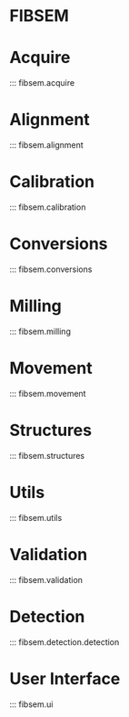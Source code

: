 
# FIBSEM


# Acquire
::: fibsem.acquire

# Alignment

::: fibsem.alignment

# Calibration
::: fibsem.calibration

# Conversions
::: fibsem.conversions

# Milling
::: fibsem.milling

# Movement
::: fibsem.movement

# Structures
::: fibsem.structures

# Utils
::: fibsem.utils

# Validation
::: fibsem.validation

# Detection
::: fibsem.detection.detection

# User Interface
::: fibsem.ui